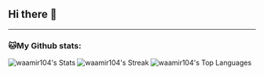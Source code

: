 ## Hi there 👋

<!--
**waamir104/waamir104** is a ✨ _special_ ✨ repository because its `README.md` (this file) appears on your GitHub profile.

Here are some ideas to get you started:

- 🔭 I’m currently working on ...
- 🌱 I’m currently learning ...
- 👯 I’m looking to collaborate on ...
- 🤔 I’m looking for help with ...
- 💬 Ask me about ...
- 📫 How to reach me: ...
- 😄 Pronouns: ...
- ⚡ Fun fact: ...
-->

---
### 🐱My Github stats:
![waamir104's Stats](https://github-readme-stats.vercel.app/api?username=waamir104&theme=vue-dark&show_icons=true&hide_border=false&count_private=true)
![waamir104's Streak](https://github-readme-streak-stats.herokuapp.com/?user=waamir104&theme=vue-dark&hide_border=false)
![waamir104's Top Languages](https://github-readme-stats.vercel.app/api/top-langs/?username=waamir104&theme=vue-dark&show_icons=true&hide_border=false&layout=compact)
